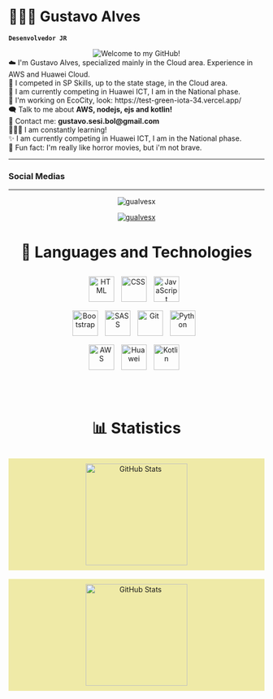 # 👨🏻‍💻 Gustavo Alves

**`Desenvolvedor JR`**

<div align="center">
    <img src="https://readme-typing-svg.demolab.com?font=Fira+Code&size=49&duration=4000&pause=1000&color=efeaa7&width=700&height=100&lines=Welcome+to+my+GitHub!" alt="Welcome to my GitHub!"/>
</div>

<div align="left">
 ☁️ I'm Gustavo Alves, specialized mainly in the Cloud area. Experience in AWS and Huawei Cloud.
</div>
<div align="left">
 🏅 I competed in SP Skills, up to the state stage, in the Cloud area.
</div>
<div align="left">
 💫 I am currently competing in Huawei ICT, I am in the National phase.
</div>
<div align="left">
 🌳 I'm working on EcoCity, look: https://test-green-iota-34.vercel.app/
</div>
<div align="left">
 🗨️ Talk to me about <b>AWS, nodejs, ejs and kotlin!</b>
</div>
<div align="left">
 📧 Contact me: <b>gustavo.sesi.bol@gmail.com</b>
</div>
<div align="left">
 🧑🏻‍💻 I am constantly learning!
</div>
<div align="left">
 ✨ I am currently competing in Huawei ICT, I am in the National phase.
</div>
<div align="left">
 👻 Fun fact: I'm really like horror movies, but i'm not brave.
</div>

---
 <h3>Social Medias</h3>

---
<p align="center"> <img src="https://komarev.com/ghpvc/?username=gualvesx&label=Profile%20views&color=0e75b6&style=flat" alt="gualvesx" /> </p>

<p align="center"> <a href="https://github.com/ryo-ma/github-profile-trophy"><img src="https://github-profile-trophy.vercel.app/?username=gualvesx" alt="gualvesx" /></a> </p>

<div align="center">
  <h3 style="font-weight: bold; font-size: 30px;">🤖 Languages ​​and Technologies</h3>
</div>

<div align="center">
<img 
      alt="HTML"
      title="HTML" 
      width="50px" 
      style="padding-right: 10px;" 
      src="https://cdn.jsdelivr.net/gh/devicons/devicon@latest/icons/html5/html5-original.svg" 
  />
<img 
      alt="CSS" 
      title="CSS"
      width="50px" 
      style="padding-right: 10px;" 
      src="https://cdn.jsdelivr.net/gh/devicons/devicon@latest/icons/css3/css3-original.svg" 
  />
<img 
      alt="JavaScript" 
      title="JavaScript"
      width="50px" 
      style="padding-right: 10px;" 
      src="https://cdn.jsdelivr.net/gh/devicons/devicon@latest/icons/javascript/javascript-original.svg" 
  />

<img 
      alt="Bootstrap"
      title="Bootstrap" 
      width="50px" 
      style="padding-right: 10px;" 
      src="https://cdn.jsdelivr.net/gh/devicons/devicon@latest/icons/bootstrap/bootstrap-original.svg" 
  />
<img 
      alt="SASS" 
      title="SASS"
      width="50px" 
      style="padding-right: 10px;" 
      src="https://cdn.jsdelivr.net/gh/devicons/devicon@latest/icons/sass/sass-original.svg" 
  />
<img 
      alt="Git" 
      title="Git"
      width="50px" 
      style="padding-right: 10px;" 
      src="https://cdn.jsdelivr.net/gh/devicons/devicon@latest/icons/git/git-original.svg" 
  />
<img 
      alt="Python" 
      title="Python"
      width="50px" 
      style="padding-right: 10px;" 
      src="https://cdn.jsdelivr.net/gh/devicons/devicon@latest/icons/python/python-original.svg" 
  />

<img 
    alt="AWS"
    title="AWS"
    width="50px"
    style="padding-right: 10px;" 
    src="https://hermes.dio.me/articles/cover/4476ef21-b511-4d40-b7cc-1e1383760600.png"
      />
<img 
    alt="Huawei"
    title="Huawei"
    width="50px"
    style="padding-right: 10px;" 
    src="https://w7.pngwing.com/pngs/430/40/png-transparent-huawei-symantec-mobile-phones-mobile-world-congress-telecommunication-business-people-logo-business.png"
      />
<img 
    alt="Kotlin"
    title="Kotlin"
    width="50px"
    style="padding-right: 10px;" 
    src="https://images.g2crowd.com/uploads/product/image/social_landscape/social_landscape_44f4cd6223b389cff33f217026c7d8e6/kotlin.png"
      />
      
</div>

<br/>
<br/>

<div align="center">
  <h3 style="font-weight: bold; font-size: 30px;">📊 Statistics</h3>
</div>

<div align="center" style="background-color: #efeaa7; padding: 10px;">
  <img 
    align="center" 
    alt="GitHub Stats" 
    height="200" 
    src="https://github-readme-stats.vercel.app/api?username=gualvesx&show_icons=true&theme=highcontrast&include_all_commits=true&cache_seconds=86400" 
  />
</div>
<br/>
<div align="center" style="background-color: #efeaa7; padding: 10px;">
  <img 
    align="center" 
    alt="GitHub Stats" 
    height="200" 
    src="https://github-readme-stats.vercel.app/api/top-langs/?username=gualvesx&theme=highcontrast&layout=compact&custom_title=Top%20Technologies&langs_count=9&hide=html,css,scss,shell&cache_seconds=86400" 
  />
</div>
